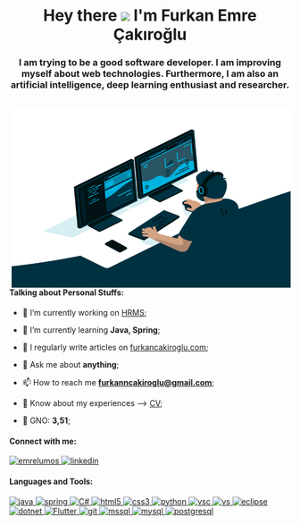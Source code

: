 <h1 align="center"> Hey there <img src="https://media.giphy.com/media/hvRJCLFzcasrR4ia7z/giphy.gif" width="25px"> I'm Furkan Emre Çakıroğlu </h1>
<h3 align="center">I am trying to be a good software developer. I am improving myself about web technologies. Furthermore, I am also an artificial intelligence, deep learning enthusiast and researcher.</h3>

<br>

<img align="right" alt="GIF" src="https://github.com/Furkan394/Furkan394/blob/main/code.gif" width="500" height="320" />

<h4 align="left"> Talking about Personal Stuffs: </h4>

- 🔭 I’m currently working on [HRMS](https://github.com/Furkan394/HRMS);

- 🌱 I’m currently learning **Java, Spring**;

- 📝 I regularly write articles on [furkancakiroglu.com](https://www.furkancakiroglu.com);

- 💬 Ask me about **anything**;

- 📫 How to reach me **furkanncakiroglu@gmail.com**;

- 📄 Know about my experiences --> [CV](https://drive.google.com/drive/u/0/folders/1dzVJtZbH45TmWLbeJZayk8ayvLFZX0V-);

- 📝 GNO: **3,51**;

<h4 align="left"> Connect with me: </h4>

<p align="left">
<a align="center" href="https://twitter.com/emrelumos"> <img alt="emrelumos" src="https://img.shields.io/badge/Twitter-0077B5?style=for-the-badge&logo=twitter&logoColor=white" alt="linkd" style="vertical-align:top margin:6px 4px">
<a align="center" href="https://www.linkedin.com/in/furkan-emre-cakiroglu/"> <img alt="linkedin" src="https://img.shields.io/badge/LinkedIn-0077B5?style=for-the-badge&logo=linkedin&logoColor=white" alt="linkd" style="vertical-align:top margin:6px 4px"> </a>
</p>

<h4 align="left">Languages and Tools:</h4>

<p align="left"> 
<a href="https://www.java.com" target="_blank"> <img src="https://img.shields.io/badge/Java-ED8B00?style=for-the-badge&logo=java&logoColor=purple" alt="java" style="vertical-align:top margin:6px 4px"> </a>
<a href="https://spring.io/" target="_blank"> <img src="https://img.shields.io/badge/Spring-ED8B00?style=for-the-badge&logo=spring&logoColor=green" alt="spring" style="vertical-align:top margin:6px 4px"> </a>
<a href="https://www.w3schools.com/cs/" target="_blank"> <img src="https://img.shields.io/badge/C%23-5C2D91?style=for-the-badge&logo=c-sharp&logoColor=white" alt="C#" style="vertical-align:top margin:6px 4px"> </a>
<a href="https://www.w3.org/html/" target="_blank"> <img src="https://img.shields.io/badge/Html5-ED8B00?style=for-the-badge&logo=html5&logoColor=white" alt="html5" style="vertical-align:top margin:6px 4px"/> </a>
<a href="https://www.w3schools.com/css/" target="_blank"> <img src="https://img.shields.io/badge/Css3-ED8B00?style=for-the-badge&logo=css3&logoColor=white" alt="css3" style="vertical-align:top margin:6px 4px"/> </a>
<a href="https://www.python.org" target="_blank"> <img src="https://img.shields.io/badge/Python-3776AB?style=for-the-badge&logo=python&logoColor=white" alt="python" style="vertical-align:top margin:6px 4px"> </a> 
<a href="https://code.visualstudio.com" target="_blank"> <img src="https://img.shields.io/badge/VS_Code-0078D4?style=for-the-badge&logo=visual%20studio%20code&logoColor=white" alt="vsc" style="vertical-align:top margin:6px 4px"/> </a>
<a href="https://visualstudio.microsoft.com/tr/" target="_blank"> <img src="https://img.shields.io/badge/VS_2019-5C2D91?style=for-the-badge&logo=visual%20studio&logoColor=white" alt="vs" style="vertical-align:top margin:6px 4px"/> </a>
<a href="https://www.eclipse.org/downloads/" target="_blank"> <img src="https://img.shields.io/badge/eclipse-121011?style=for-the-badge&logo=eclipse&logoColor=white" alt="eclipse" style="vertical-align:top margin:6px 4px"> </a>
<a href="https://dotnet.microsoft.com/" target="_blank"> <img src="https://img.shields.io/badge/.net-ED8B00?style=for-the-badge&logo=.net&logoColor=blue" alt="dotnet" style="vertical-align:top margin:6px 4px"> </a> 
<a href="https://flutter.dev" target="_blank"> <img src="https://img.shields.io/badge/Flutter-0175C2?style=for-the-badge&logo=flutter&logoColor=white" alt="Flutter" style="vertical-align:top margin:6px 4px"> </a> 
<a href="https://git-scm.com/" target="_blank"> <img src="https://img.shields.io/badge/Git-F05032?style=for-the-badge&logo=git&logoColor=white" alt="git" style="vertical-align:top margin:6px 4px"> </a>  
<a href="https://www.microsoft.com/en-us/sql-server" target="_blank"> <img src="https://img.shields.io/badge/MsSQL-5C2D91?style=for-the-badge&logoColor=white" alt="mssql" style="vertical-align:top margin:6px 4px"/> </a> 
<a href="https://www.mysql.com/" target="_blank"> <img src="https://img.shields.io/badge/MySQL-DD8A00?style=for-the-badge&logo=mysql&logoColor=white" alt="mysql" style="vertical-align:top margin:6px 4px"> </a> 
<a href="https://www.postgresql.org" target="_blank"> <img src="https://img.shields.io/badge/Postgresql-ED8B00?style=for-the-badge&logo=postgresql&logoColor=blue" alt="postgresql" style="vertical-align:top margin:6px 4px"/> </a> 
</p>
